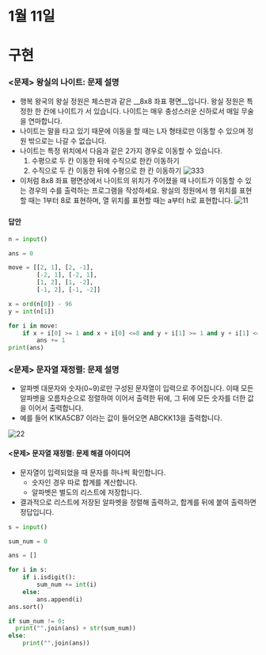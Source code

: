 # 1월 11일

# 구현

### <문제> 왕실의 나이트: 문제 설명
* 행복 왕국의 왕실 정원은 체스판과 같은 __8x8 좌표 평면__입니다. 왕실 정원은 특정한 한 칸에 나이트가 서 있습니다.
나이트는 매우 충성스러운 신하로서 매일 무술을 연마합니다.
* 나이트는 말을 타고 있기 때문에 이동을 할 때는 L자 형태로만 이동할 수 있으며 정원 밖으로는 나갈 수 없습니다.
* 나이트는 특정 위치에서 다음과 같은 2가지 경우로 이동할 수 있습니다.
  1. 수평으로 두 칸 이동한 뒤에 수직으로 한칸 이동하기
  2. 수직으로 두 칸 이동한 뒤에 수평으로 한 칸 이동하기 
![333](https://user-images.githubusercontent.com/89234129/148865782-16e123d9-d784-4f16-8783-46f2bdc91670.JPG)
* 이처럼 8x8 좌표 평면상에서 나이트의 위치가 주어졌을 때 나이트가 이동할 수 있는 경우의 수를 출력하는 프로그램을 작성하세요. 왕실의 정원에서 행 위치를 표현할 때는 1부터 8로 표현하며, 열 위치를 표현할 때는 a부터 h로 표현합니다. 
![11](https://user-images.githubusercontent.com/89234129/148865785-c43e13ee-89ec-4007-834a-0a23379daf9c.JPG)
#####
#### 답안
```python
n = input()

ans = 0

move = [[2, 1], [2, -1], 
        [-2, 1], [-2, 1],
        [1, 2], [1, -2], 
        [-1, 2], [-1, -2]]

x = ord(n[0]) - 96
y = int(n[1])

for i in move:
    if x + i[0] >= 1 and x + i[0] <=8 and y + i[1] >= 1 and y + i[1] <=8:
        ans += 1
print(ans)

```

### <문제> 문자열 재정렬: 문제 설명
* 알파벳 대문자와 숫자(0~9)로만 구성된 문자열이 입력으로 주어집니다. 이때 모든 알파벳을 오름차순으로 정렬하여 이어서 출력한 뒤에, 그 뒤에 모든 숫자를 더한 값을 이어서 출력합니다.
* 예를 들어 K1KA5CB7 이라는 값이 들어오면 ABCKK13을 출력합니다. 

![22](https://user-images.githubusercontent.com/89234129/148865786-049006e5-e6f2-4a4f-ba12-9bd31784126b.JPG)

#### <문제> 문자열 재정렬: 문제 해결 아이디어
* 문자열이 입력되었을 때 문자를 하나씩 확인합니다.
  * 숫자인 경우 따로 합계를 계산합니다.
  * 알파벳은 별도의 리스트에 저장합니다.
* 결과적으로 리스트에 저장된 알파벳을 정렬해 출력하고, 합계를 뒤에 붙여 출력하면 정답입니다. 

```python
s = input()

sum_num = 0

ans = []

for i in s:
    if i.isdigit():
        sum_num += int(i)
    else:
        ans.append(i)
ans.sort()

if sum_num != 0:
  print("".join(ans) + str(sum_num))
else:
    print("".join(ans))

```
